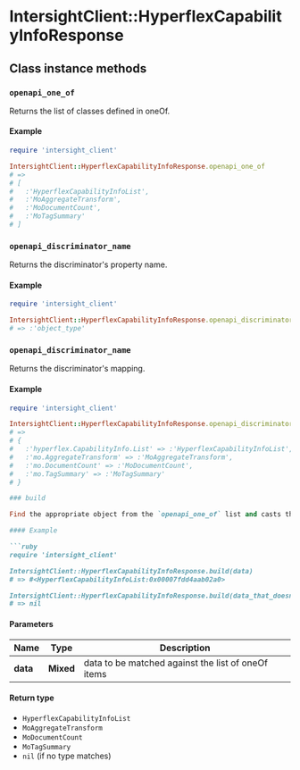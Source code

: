 # IntersightClient::HyperflexCapabilityInfoResponse

## Class instance methods

### `openapi_one_of`

Returns the list of classes defined in oneOf.

#### Example

```ruby
require 'intersight_client'

IntersightClient::HyperflexCapabilityInfoResponse.openapi_one_of
# =>
# [
#   :'HyperflexCapabilityInfoList',
#   :'MoAggregateTransform',
#   :'MoDocumentCount',
#   :'MoTagSummary'
# ]
```

### `openapi_discriminator_name`

Returns the discriminator's property name.

#### Example

```ruby
require 'intersight_client'

IntersightClient::HyperflexCapabilityInfoResponse.openapi_discriminator_name
# => :'object_type'
```

### `openapi_discriminator_name`

Returns the discriminator's mapping.

#### Example

```ruby
require 'intersight_client'

IntersightClient::HyperflexCapabilityInfoResponse.openapi_discriminator_mapping
# =>
# {
#   :'hyperflex.CapabilityInfo.List' => :'HyperflexCapabilityInfoList',
#   :'mo.AggregateTransform' => :'MoAggregateTransform',
#   :'mo.DocumentCount' => :'MoDocumentCount',
#   :'mo.TagSummary' => :'MoTagSummary'
# }

### build

Find the appropriate object from the `openapi_one_of` list and casts the data into it.

#### Example

```ruby
require 'intersight_client'

IntersightClient::HyperflexCapabilityInfoResponse.build(data)
# => #<HyperflexCapabilityInfoList:0x00007fdd4aab02a0>

IntersightClient::HyperflexCapabilityInfoResponse.build(data_that_doesnt_match)
# => nil
```

#### Parameters

| Name | Type | Description |
| ---- | ---- | ----------- |
| **data** | **Mixed** | data to be matched against the list of oneOf items |

#### Return type

- `HyperflexCapabilityInfoList`
- `MoAggregateTransform`
- `MoDocumentCount`
- `MoTagSummary`
- `nil` (if no type matches)

